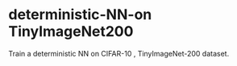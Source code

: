 # deterministic-NN-on TinyImageNet200
Train a deterministic NN on CIFAR-10 , TinyImageNet-200 dataset.
